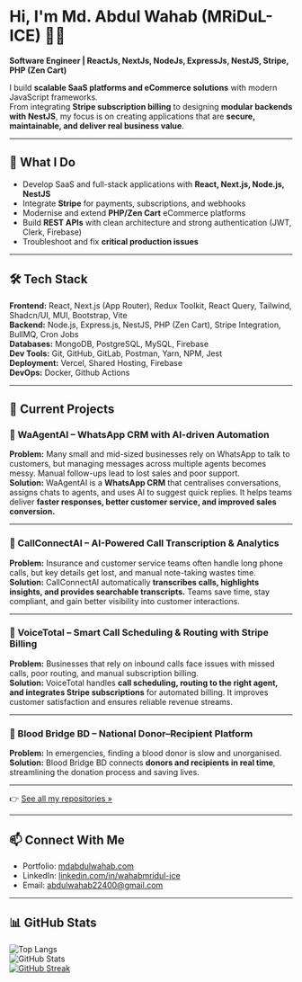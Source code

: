 # Hi, I'm Md. Abdul Wahab (MRiDuL-ICE) 👨‍💻  
**Software Engineer | ReactJs, NextJs, NodeJs, ExpressJs, NestJS, Stripe, PHP (Zen Cart)**  

I build **scalable SaaS platforms and eCommerce solutions** with modern JavaScript frameworks.  
From integrating **Stripe subscription billing** to designing **modular backends with NestJS**, my focus is on creating applications that are **secure, maintainable, and deliver real business value**.  

---

## 🚀 What I Do
- Develop SaaS and full-stack applications with **React, Next.js, Node.js, NestJS**  
- Integrate **Stripe** for payments, subscriptions, and webhooks  
- Modernise and extend **PHP/Zen Cart** eCommerce platforms  
- Build **REST APIs** with clean architecture and strong authentication (JWT, Clerk, Firebase)  
- Troubleshoot and fix **critical production issues**  

---

## 🛠 Tech Stack
**Frontend:** React, Next.js (App Router), Redux Toolkit, React Query, Tailwind, Shadcn/UI, MUI, Bootstrap, Vite  
**Backend:** Node.js, Express.js, NestJS, PHP (Zen Cart), Stripe Integration, BullMQ, Cron Jobs  
**Databases:** MongoDB, PostgreSQL, MySQL, Firebase  
**Dev Tools:** Git, GitHub, GitLab, Postman, Yarn, NPM, Jest  
**Deployment:** Vercel, Shared Hosting, Firebase  
**DevOps:** Docker, Github Actions

---
## 🚀 Current Projects  

### 🔹 WaAgentAI – WhatsApp CRM with AI-driven Automation  
**Problem:** Many small and mid-sized businesses rely on WhatsApp to talk to customers, but managing messages across multiple agents becomes messy. Manual follow-ups lead to lost sales and poor support.  
**Solution:** WaAgentAI is a **WhatsApp CRM** that centralises conversations, assigns chats to agents, and uses AI to suggest quick replies. It helps teams deliver **faster responses, better customer service, and improved sales conversion.**  

---

### 🔹 CallConnectAI – AI-Powered Call Transcription & Analytics  
**Problem:** Insurance and customer service teams often handle long phone calls, but key details get lost, and manual note-taking wastes time.  
**Solution:** CallConnectAI automatically **transcribes calls, highlights insights, and provides searchable transcripts.** Teams save time, stay compliant, and gain better visibility into customer interactions.  

---

### 🔹 VoiceTotal – Smart Call Scheduling & Routing with Stripe Billing  
**Problem:** Businesses that rely on inbound calls face issues with missed calls, poor routing, and manual subscription billing.  
**Solution:** VoiceTotal handles **call scheduling, routing to the right agent, and integrates Stripe subscriptions** for automated billing. It improves customer satisfaction and ensures reliable revenue streams.  

---

### 🔹 Blood Bridge BD – National Donor–Recipient Platform  
**Problem:** In emergencies, finding a blood donor is slow and unorganised.  
**Solution:** Blood Bridge BD connects **donors and recipients in real time**, streamlining the donation process and saving lives.   

---

👉 [See all my repositories »](https://github.com/MRiDuL-ICE?tab=repositories)

---

## 📫 Connect With Me
- Portfolio: [mdabdulwahab.com](https://mdabdulwahab.com)  
- LinkedIn: [linkedin.com/in/wahabmridul-ice](https://www.linkedin.com/in/wahabmridul-ice/)  
- Email: [abdulwahab22400@gmail.com](mailto:abdulwahab22400@gmail.com)  

---

## 📊 GitHub Stats
![Top Langs](https://github-readme-stats.vercel.app/api/top-langs/?username=MRiDuL-ICE&layout=compact&theme=algolia)  
![GitHub Stats](https://github-readme-stats.vercel.app/api?username=MRiDuL-ICE&show_icons=true&theme=algolia)  
[![GitHub Streak](https://streak-stats.demolab.com?user=MRiDuL-ICE&theme=algolia)](https://git.io/streak-stats)  

